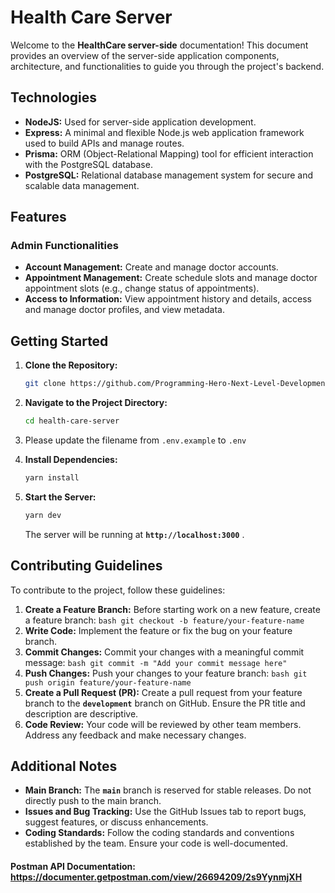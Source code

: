 # **Health Care Server**

Welcome to the **HealthCare server-side** documentation! This document provides an overview of the server-side application components, architecture, and functionalities to guide you through the project's backend.

## Technologies

- **NodeJS:** Used for server-side application development.
- **Express:** A minimal and flexible Node.js web application framework used to build APIs and manage routes.
- **Prisma:** ORM (Object-Relational Mapping) tool for efficient interaction with the PostgreSQL database.
- **PostgreSQL:** Relational database management system for secure and scalable data management.

## Features

### Admin Functionalities

- **Account Management:** Create and manage doctor accounts.
- **Appointment Management:** Create schedule slots and manage doctor appointment slots (e.g., change status of appointments).
- **Access to Information:** View appointment history and details, access and manage doctor profiles, and view metadata.

## **Getting Started**

1. **Clone the Repository:**

   ```bash
   git clone https://github.com/Programming-Hero-Next-Level-Development/health-care-server.git
   ```

2. **Navigate to the Project Directory:**

   ```bash
   cd health-care-server
   ```

3. Please update the filename from `.env.example` to `.env`
4. **Install Dependencies:**

   ```bash
   yarn install
   ```

5. **Start the Server:**

   ```bash
   yarn dev
   ```

   The server will be running at **`http://localhost:3000`** .

## **Contributing Guidelines**

To contribute to the project, follow these guidelines:

1.  **Create a Feature Branch:**
    Before starting work on a new feature, create a feature branch:
    `bash
git checkout -b feature/your-feature-name
`
2.  **Write Code:**
    Implement the feature or fix the bug on your feature branch.
3.  **Commit Changes:**
    Commit your changes with a meaningful commit message:
    `bash
git commit -m "Add your commit message here"
`
4.  **Push Changes:**
    Push your changes to your feature branch:
    `bash
git push origin feature/your-feature-name
`
5.  **Create a Pull Request (PR):**
    Create a pull request from your feature branch to the **`development`** branch on GitHub. Ensure the PR title and description are descriptive.
6.  **Code Review:**
    Your code will be reviewed by other team members. Address any feedback and make necessary changes.

## **Additional Notes**

- **Main Branch:**
  The **`main`** branch is reserved for stable releases. Do not directly push to the main branch.
- **Issues and Bug Tracking:**
  Use the GitHub Issues tab to report bugs, suggest features, or discuss enhancements.
- **Coding Standards:**
  Follow the coding standards and conventions established by the team. Ensure your code is well-documented.

#### Postman API Documentation: https://documenter.getpostman.com/view/26694209/2s9YynmjXH
